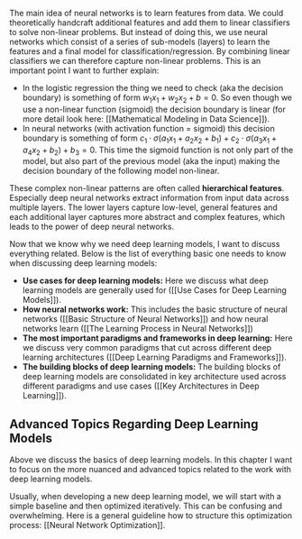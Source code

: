 The main idea of neural networks is to learn features from data. We could theoretically handcraft additional features and add them to linear classifiers to solve non-linear problems. But instead of doing this, we use neural networks which consist of a series of sub-models (layers) to learn the features and a final model for classification/regression. By combining linear classifiers we can therefore capture non-linear problems. This is an important point I want to further explain: 

- In the logistic regression the thing we need to check (aka the decision boundary) is something of form $w_1 x_1 + w_2 x_2 + b = 0$. So even though we use a non-linear function (sigmoid) the decision boundary is linear (for more detail look here: [[Mathematical Modeling in Data Science]]). 
- In neural networks (with activation function = sigmoid) this decision boundary is something of form $c_1 \cdot \sigma(a_1 x_1 + a_2 x_2 + b_1) + c_2 \cdot \sigma(a_3 x_1 + a_4 x_2 + b_2) + b_3 = 0$. This time the sigmoid function is not only part of the model, but also part of the previous model (aka the input) making the decision boundary of the following model non-linear.  

These complex non-linear patterns are often called **hierarchical features**. Especially deep neural networks extract information from input data across multiple layers. The lower layers capture low-level, general features and each additional layer captures more abstract and complex features, which leads to the power of deep neural networks.

Now that we know why we need deep learning models, I want to discuss everything related. Below is the list of everything basic one needs to know when discussing deep learning models: 
- **Use cases for deep learning models:** Here we discuss what deep learning models are generally used for ([[Use Cases for Deep Learning Models]]).
- **How neural networks work:** This includes the basic structure of neural networks ([[Basic Structure of Neural Networks]]) and how neural networks learn ([[The Learning Process in Neural Networks]])
- **The most important paradigms and frameworks in deep learning:** Here we discuss very common paradigms that cut across different deep learning architectures ([[Deep Learning Paradigms and Frameworks]]).
- **The building blocks of deep learning models:** The building blocks of deep learning models are consolidated in key architecture used across different paradigms and use cases ([[Key Architectures in Deep Learning]]).
## Advanced Topics Regarding Deep Learning Models
Above we discuss the basics of deep learning models. In this chapter I want to focus on the more nuanced and advanced topics related to the work with deep learning models.

Usually, when developing a new deep learning model, we will start with a simple baseline and then optimized iteratively. This can be confusing and overwhelming. Here is a general guideline how to structure this optimization process: [[Neural Network Optimization]].
